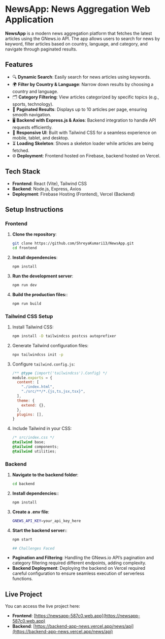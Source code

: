# NewsApp: News Aggregation Web Application

**NewsApp** is a modern news aggregation platform that fetches the latest articles using the GNews.io API. The app allows users to search for news by keyword, filter articles based on country, language, and category, and navigate through paginated results.

## Features

- 🔍 **Dynamic Search**: Easily search for news articles using keywords.
- 🌍 **Filter by Country & Language**: Narrow down results by choosing a country and language.
- 🗂️ **Category Filtering**: View articles categorized by specific topics (e.g., sports, technology).
- 📄 **Paginated Results**: Displays up to 10 articles per page, ensuring smooth navigation.
- 🖥️ **Backend with Express.js & Axios**: Backend integration to handle API requests efficiently.
- 📱 **Responsive UI**: Built with Tailwind CSS for a seamless experience on mobile, tablet, and desktop.
- ⏳ **Loading Skeleton**: Shows a skeleton loader while articles are being fetched.
- 🌐 **Deployment**: Frontend hosted on Firebase, backend hosted on Vercel.

## Tech Stack

- **Frontend**: React (Vite), Tailwind CSS
- **Backend**: Node.js, Express, Axios
- **Deployment**: Firebase Hosting (Frontend), Vercel (Backend)

## Setup Instructions

### Frontend

1. **Clone the repository**:
   ```bash
   git clone https://github.com/ShreyaKumari13/NewsApp.git
   cd frontend

2. **Install dependencies**:

   ```bash
   npm install

3. **Run the development server**:
   ```bash
   npm run dev

4. **Build the production files:**:
   ```bash
   npm run build

### Tailwind CSS Setup

1. Install Tailwind CSS:

    ```bash
    npm install -D tailwindcss postcss autoprefixer
    ```

2. Generate Tailwind configuration files:

    ```bash
    npx tailwindcss init -p
    ```

3. Configure `tailwind.config.js`:

    ```js
    /** @type {import('tailwindcss').Config} */
    module.exports = {
      content: [
        "./index.html",
        "./src/**/*.{js,ts,jsx,tsx}",
      ],
      theme: {
        extend: {},
      },
      plugins: [],
    }
    ```

4. Include Tailwind in your CSS:

    ```css
    /* src/index.css */
    @tailwind base;
    @tailwind components;
    @tailwind utilities;
    ```


### Backend

1. **Navigate to the backend folder**:
   ```bash
   cd backend

2. **Install dependencies:**:
   ```bash
   npm install

3. **Create a .env file**:
   ```bash
   GNEWS_API_KEY=your_api_key_here

4. **Start the backend server:**:
   ```bash
   npm start

   ## Challenges Faced

- **Pagination and Filtering**: Handling the GNews.io API’s pagination and category filtering required different endpoints, adding complexity.
- **Backend Deployment**: Deploying the backend on Vercel required careful configuration to ensure seamless execution of serverless functions.


## Live Project

You can access the live project here:

- **Frontend**: [https://newsapp-587c0.web.app](https://newsapp-587c0.web.app)
- **Backend**: [https://backend-app-news.vercel.app/news/api](https://backend-app-news.vercel.app/news/api)







